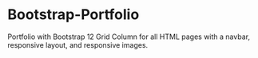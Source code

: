 # Bootstrap-Portfolio
Portfolio with Bootstrap 12 Grid Column for all HTML pages with a navbar, responsive layout, and responsive images.
